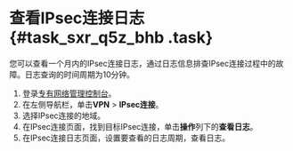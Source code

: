 # 查看IPsec连接日志 {#task_sxr_q5z_bhb .task}

您可以查看一个月内的IPsec连接日志，通过日志信息排查IPsec连接过程中的故障。日志查询的时间周期为10分钟。

1.  登录[专有网络管理控制台](https://vpcnext.console.aliyun.com/nat/)。
2.  在左侧导航栏，单击**VPN** \> **IPsec连接**。
3.  选择IPsec连接的地域。
4.  在IPsec连接页面，找到目标IPsec连接，单击**操作**列下的**查看日志**。
5.  在IPsec连接日志页面，设置要查看的日志周期，查看日志。


